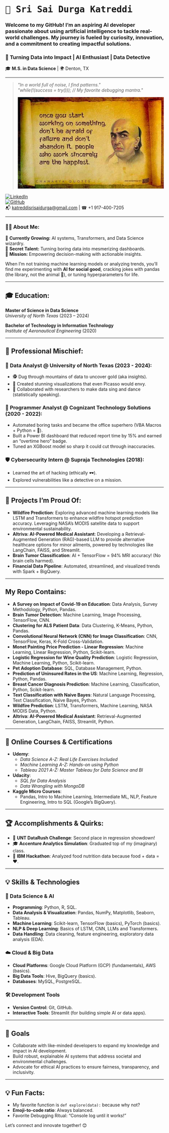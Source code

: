 # <samp>🌟 Sri Sai Durga Katreddi</samp> 

### Welcome to my GitHub! I’m an aspiring AI developer passionate about using artificial intelligence to tackle real-world challenges. My journey is fueled by curiosity, innovation, and a commitment to creating impactful solutions.


### 🚀 **Turning Data into Impact | AI Enthusiast | Data Detective**  
🎓 **M.S. in Data Science** | 🌍 Denton, TX  

---

> _"In a world full of noise, I find patterns."_  
> _"while(!(success = try())); // My favorite debugging mantra."_
>
> ![Image Description](https://github.com/KATREDDIDURGA/KATREDDIDURGA/blob/main/chanakya.jpg)


[![LinkedIn](https://img.shields.io/badge/-LinkedIn-blue?style=flat-square&logo=linkedin)](https://www.linkedin.com/in/sri-sai-durga-katreddi-/)  
[![GitHub](https://img.shields.io/badge/-GitHub-lightgrey?style=flat-square&logo=github)](https://github.com/Durga-Katreddi)  
📬 [katreddisrisaidurga@gmail.com](mailto:katreddisrisaidurga@gmail.com) | ☎ +1 917-400-7205  

---

### 🧑‍💻 About Me:  
🌱 **Currently Growing:** AI systems, Transformers, and Data Science wizardry.  
🎨 **Secret Talent:** Turning boring data into mesmerizing dashboards.  
🎯 **Mission:** Empowering decision-making with actionable insights.  

When I’m not training machine learning models or analyzing trends, you’ll find me experimenting with **AI for social good**, cracking jokes with pandas (the library, not the animal 🐼), or tuning hyperparameters for life.

---

## 🎓 **Education:**  
**Master of Science in Data Science**  
*University of North Texas* (2023 – 2024)  

**Bachelor of Technology in Information Technology**  
*Institute of Aeronautical Engineering* (2020)  

---

## 💼 **Professional Mischief**:  
### 🔧 **Data Analyst** @ University of North Texas (2023 - 2024):  
- 🕵️ Dug through mountains of data to uncover gold (aka insights).  
- 🎨 Created stunning visualizations that even Picasso would envy.  
- 🤝 Collaborated with researchers to make data sing and dance (statistically speaking).  

### 🤖 **Programmer Analyst** @ Cognizant Technology Solutions (2020 - 2022):  
- Automated boring tasks and became the office superhero (VBA Macros + Python = 🦸).  
- Built a Power BI dashboard that reduced report time by 15% and earned an “overtime hero” badge.  
- Tuned an XGBoost model so sharp it could cut through inaccuracies.  

### 🛡️ **Cybersecurity Intern** @ Supraja Technologies (2018):  
- Learned the art of hacking (ethically 🕶️).  
- Explored vulnerabilities like a detective on a mission.  

---




## 🚀 **Projects I’m Proud Of:**  
- **Wildfire Prediction**: Exploring advanced machine learning models like LSTM and Transformers to enhance wildfire hotspot prediction accuracy. Leveraging NASA’s MODIS satellite data to support environmental sustainability.
- **Altriva: AI-Powered Medical Assistant**: Developing a Retrieval-Augmented Generation (RAG)-based LLM to provide alternative healthcare options for minor ailments, powered by technologies like LangChain, FAISS, and Streamlit. 
- **Brain Tumor Classification**: AI + TensorFlow = 94% MRI accuracy! (No brain cells harmed).  
- **Financial Data Pipeline**: Automated, streamlined, and visualized trends with Spark + BigQuery.  

---
## **My Repo Contains:**
- **A Survey on Impact of Covid-19 on Education**: Data Analysis, Survey Methodology, Python, Pandas.
- **Brain Tumor Detection**: Machine Learning, Image Processing, TensorFlow, CNN.
- **Clustering for ALS Patient Data**: Data Clustering, K-Means, Python, Pandas.
- **Convolutional Neural Network (CNN) for Image Classification**: CNN, TensorFlow, Keras, K-Fold Cross-Validation.
- **Monet Painting Price Prediction - Linear Regression**: Machine Learning, Linear Regression, Python, Scikit-learn.
- **Logistic Regression for Wine Quality Prediction**: Logistic Regression, Machine Learning, Python, Scikit-learn.
- **Pet Adoption Database**: SQL, Database Management, Python.
- **Prediction of Uninsured Rates in the US**: Machine Learning, Regression, Python, Pandas.
- **Breast Cancer Diagnosis Prediction**: Machine Learning, Classification, Python, Scikit-learn.
- **Text Classification with Naive Bayes**: Natural Language Processing, Text Classification, Naive Bayes, Python.
- **Wildfire Prediction**: LSTM, Transformers, Machine Learning, NASA MODIS Data, Python.
- **Altriva: AI-Powered Medical Assistant**: Retrieval-Augmented Generation, LangChain, FAISS, Streamlit, Python.
---

## 🏅 Online Courses & Certifications  
- **Udemy**:  
  - *Data Science A-Z: Real Life Exercises Included*  
  - *Machine Learning A-Z: Hands-on using Python*  
  - *Tableau 2021 A-Z: Master Tableau for Data Science and BI*  
- **Udacity**:  
  - *SQL for Data Analysis*  
  - *Data Wrangling with MongoDB*  
- **Kaggle Micro Courses**:  
  - Pandas, Intro to Machine Learning, Intermediate ML, NLP, Feature Engineering, Intro to SQL (Google’s BigQuery).  

---

## 🏆 **Accomplishments & Quirks**:  
- 🥈 **UNT DataRush Challenge**: Second place in regression showdown!  
- 🎓 **Accenture Analytics Simulation**: Graduated top of my (imaginary) class.  
- 🏅 **IBM Hackathon**: Analyzed food nutrition data because food + data = ❤️.

---

## 💡 Skills & Technologies
### 🧠 Data Science & AI  
- **Programming**: Python, R, SQL.  
- **Data Analysis & Visualization**: Pandas, NumPy, Matplotlib, Seaborn, Tableau.  
- **Machine Learning**: Scikit-learn, TensorFlow (basics), PyTorch (basics).  
- **NLP & Deep Learning**: Basics of LSTM, CNN, LLMs and Transformers.  
- **Data Handling**: Data cleaning, feature engineering, exploratory data analysis (EDA).  

### ☁️ Cloud & Big Data  
- **Cloud Platforms**: Google Cloud Platform (GCP) (fundamentals), AWS (basics).  
- **Big Data Tools**: Hive, BigQuery (basics).  
- **Databases**: MySQL, PostgreSQL.  

### 🛠️ Development Tools  
- **Version Control**: Git, GitHub.  
- **Interactive Tools**: Streamlit (for building simple AI or data apps).  

---

## 🌱 Goals
- Collaborate with like-minded developers to expand my knowledge and impact in AI development.
- Build robust, explainable AI systems that address societal and environmental challenges.
- Advocate for ethical AI practices to ensure fairness, transparency, and inclusivity.

---

## 💡 **Fun Facts:**  
- My favorite function is `def explore(data):` because why not?  
- **Emoji-to-code ratio**: Always balanced.  
- Favorite Debugging Ritual: “Console log until it works!”

Let’s connect and innovate together! 😊
